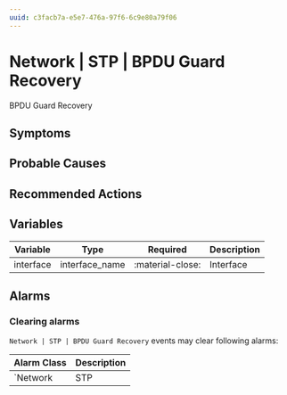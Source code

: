 ```yaml
---
uuid: c3facb7a-e5e7-476a-97f6-6c9e80a79f06
---
```

# Network | STP | BPDU Guard Recovery

BPDU Guard Recovery

## Symptoms

## Probable Causes

## Recommended Actions

## Variables

Variable | Type | Required | Description
--- | --- | --- | ---
interface | interface_name | :material-close: | Interface

## Alarms

### Clearing alarms

`Network | STP | BPDU Guard Recovery` events may clear following alarms:

Alarm Class | Description
--- | ---
`Network | STP | BPDU Guard Violation` | dispose
